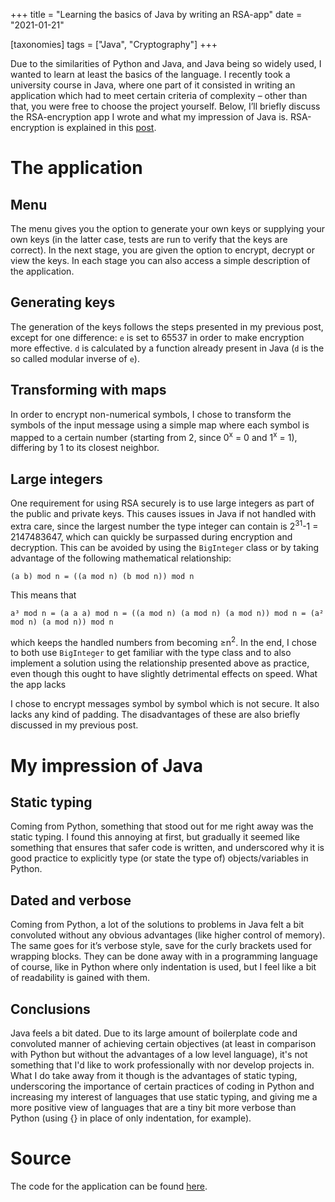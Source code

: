 +++
title = "Learning the basics of Java by writing an RSA-app"
date = "2021-01-21"

[taxonomies]
tags = ["Java", "Cryptography"]
+++

Due to the similarities of Python and Java, and Java being so widely used, I wanted to learn at least the basics of the language. I recently took a university course in Java, where one part of it consisted in writing an application which had to meet certain criteria of complexity – other than that, you were free to choose the project yourself. Below, I’ll briefly discuss the RSA-encryption app I wrote and what my impression of Java is. RSA-encryption is explained in this [post](/short-rsa).
<!-- more -->

# The application
## Menu

The menu gives you the option to generate your own keys or supplying your own keys (in the latter case, tests are run to verify that the keys are correct). In the next stage, you are given the option to encrypt, decrypt or view the keys. In each stage you can also access a simple description of the application.

## Generating keys

The generation of the keys follows the steps presented in my previous post, except for one difference: `e` is set to 65537 in order to make encryption more effective. `d` is calculated by a function already present in Java (`d` is the so called modular inverse of `e`).

## Transforming with maps

In order to encrypt non-numerical symbols, I chose to transform the symbols of the input message using a simple map where each symbol is mapped to a certain number (starting from 2, since 0<sup>x</sup> = 0 and 1<sup>x</sup> = 1), differing by 1 to its closest neighbor.

## Large integers

One requirement for using RSA securely is to use large integers as part of the public and private keys. This causes issues in Java if not handled with extra care, since the largest number the type integer can contain is 2<sup>31</sup>-1 = 2147483647, which can quickly be surpassed during encryption and decryption. This can be avoided by using the `BigInteger` class or by taking advantage of the following mathematical relationship:

```
(a b) mod n = ((a mod n) (b mod n)) mod n
```

This means that

```
a³ mod n = (a a a) mod n = ((a mod n) (a mod n) (a mod n)) mod n = (a² mod n) (a mod n)) mod n
```

which keeps the handled numbers from becoming ≥n<sup>2</sup>. In the end, I chose to both use `BigInteger` to get familiar with the type class and to also implement a solution using the relationship presented above as practice, even though this ought to have slightly detrimental effects on speed.
What the app lacks

I chose to encrypt messages symbol by symbol which is not secure. It also lacks any kind of padding. The disadvantages of these are also briefly discussed in my previous post.

# My impression of Java
## Static typing

Coming from Python, something that stood out for me right away was the static typing. I found this annoying at first, but gradually it seemed like something that ensures that safer code is written, and underscored why it is good practice to explicitly type (or state the type of) objects/variables in Python.

## Dated and verbose

Coming from Python, a lot of the solutions to problems in Java felt a bit convoluted without any obvious advantages (like higher control of memory). The same goes for it’s verbose style, save for the curly brackets used for wrapping blocks. They can be done away with in a programming language of course, like in Python where only indentation is used, but I feel like a bit of readability is gained with them.

## Conclusions

Java feels a bit dated. Due to its large amount of boilerplate code and convoluted manner of achieving certain objectives (at least in comparison with Python but without the advantages of a low level language), it's not something that I'd like to work professionally with nor develop projects in. What I do take away from it though is the advantages of static typing, underscoring the importance of certain practices of coding in Python and increasing my interest of languages that use static typing, and giving me a more positive view of languages that are a tiny bit more verbose than Python (using {} in place of only indentation, for example).

# Source

The code for the application can be found [here](https://github.com/vcrn/rsa-app-java).
